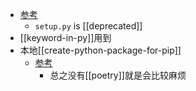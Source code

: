 - [参考](https://zhuanlan.zhihu.com/p/582651418)
  - `setup.py` is [[deprecated]]
- [[keyword-in-py]]用到
- 本地[[create-python-package-for-pip]]
  - [参考](https://stackoverflow.com/questions/75159453/specifying-local-relative-dependency-in-pyproject-toml)
    - 总之没有[[poetry]]就是会比较麻烦